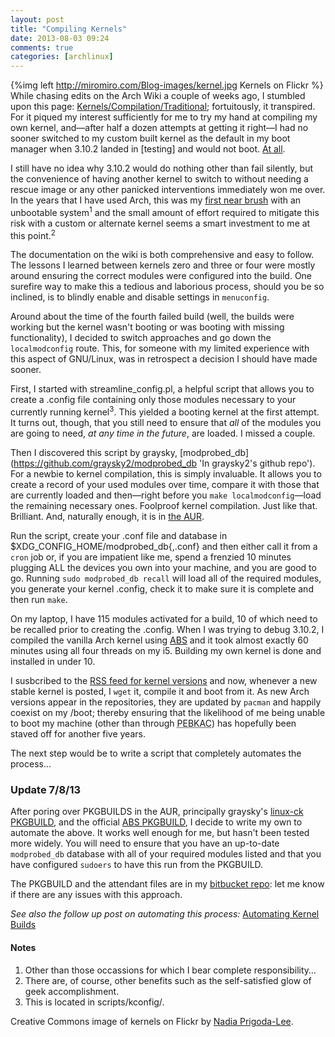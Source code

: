 ```yaml
---
layout: post
title: "Compiling Kernels"
date: 2013-08-03 09:24
comments: true
categories: [archlinux]
---
```

{%img left http://miromiro.com/Blog-images/kernel.jpg Kernels on Flickr %}
While chasing edits on the Arch Wiki a couple of weeks ago, I stumbled upon 
this page: 
[Kernels/Compilation/Traditional](https://wiki.archlinux.org/index.php/Kernels/Compilation/Traditional 'What it says on the tin…');
fortuitously, it transpired. For it piqued my interest sufficiently for me to
try my hand at compiling my own kernel, and—after half a dozen attempts at
getting it right—I had no sooner switched to my custom built kernel as the
default in my boot manager when 3.10.2 landed in [testing] and would not boot.
[At all](https://bbs.archlinux.org/viewtopic.php?id=167090 'Forum thread').

I still have no idea why 3.10.2 would do nothing other than fail silently, but
the convenience of having another kernel to switch to without needing a rescue
image or any other panicked interventions immediately won me over. In the years
that I have used Arch, this was my 
[first near brush](http://jasonwryan.com/blog/2012/07/19/breakage/ 'Post on the Myth of Breakage') 
with an unbootable system<sup>1</sup> and the small amount of effort required to
mitigate this risk with a custom or alternate kernel seems a smart investment to
me at this point.<sup>2</sup>

The documentation on the wiki is both comprehensive and easy to follow. The
lessons I learned between kernels zero and three or four were mostly around
ensuring the correct modules were configured into the build. One surefire way to
make this a tedious and laborious process, should you be so inclined, is to
blindly enable and disable settings in `menuconfig`.

Around about the time of the fourth failed build (well, the builds were working
but the kernel wasn't booting or was booting with missing functionality), I
decided to switch approaches and go down the `localmodconfig` route. This, for
someone with my limited experience with this aspect of GNU/Linux, was in
retrospect a decision I should have made sooner. 

First, I started with <span class="file">streamline_config.pl</span>, a helpful
script that allows you to create a <span class="file">.config</span> file 
containing only those modules necessary to your currently running
kernel<sup>3</sup>. This yielded a booting kernel at the first attempt. It turns
out, though, that you still need to ensure that *all* of the modules you are
going to need, *at any time in the future*, are loaded. I missed a couple.

Then I discovered this script by graysky,
[modprobed_db](https://github.com/graysky2/modprobed_db 'In graysky2's github repo').
For a newbie to kernel compilation, this is simply invaluable. It allows you to
create a record of your used modules over time, compare it with those that are
currently loaded and then—right before you `make localmodconfig`—load the
remaining necessary ones. Foolproof kernel compilation. Just like that.
Brilliant. And, naturally enough, it is in
[the AUR](https://aur.archlinux.org/packages/modprobed_db/ 'AUR package').

Run the script, create your <span class="file">.conf</span> file and database in 
<span class="file">$XDG_CONFIG_HOME/modprobed_db{,.conf}</span> and then either
call it from a `cron` job or, if you are impatient like me, spend a frenzied 10
minutes plugging ALL the devices you own into your machine, and you are good to
go. Running `sudo modprobed_db recall` will load all of the required modules,
you generate your kernel <span class="file">.config</span>, check it to make
sure it is complete and then run `make`.

On my laptop, I have 115 modules activated for a build, 10 of which need to be
recalled prior to creating the <span class="file">.config</span>. When I was
trying to debug 3.10.2, I compiled the vanilla Arch kernel using 
[ABS](https://wiki.archlinux.org/index.php/Abs 'Wiki page on Arch Build System')
and it took almost exactly 60 minutes using all four threads on my i5. Building 
my own kernel is done and installed in under 10.

I susbcribed to the [RSS feed for kernel versions](https://www.kernel.org/feeds/kdist.xml 'Kernel updates') 
and now, whenever a new stable kernel is posted, I `wget` it, compile it and
boot from it. As new Arch versions appear in the repositories, they are updated
by `pacman` and happily coexist on my <span class="file">/boot</span>; thereby
ensuring that the likelihood of me being unable to boot my machine (other than
through 
<acronym title="Problem Exists Between Keyboard And Chair">PEBKAC</acronym>)
has hopefully been staved off for another five years.

The next step would be to write a script that completely automates the process…

### Update 7/8/13
After poring over PKGBUILDS in the AUR, principally graysky's
[linux-ck PKGBUILD](https://aur.archlinux.org/packages/linux-ck/ 'Arch User Repository'),
and the official 
[ABS PKGBUILD](https://projects.archlinux.org/svntogit/packages.git/tree/trunk?h=packages/linux 'Arch SVN Package Repo'),
I decide to write my own to automate the above. It works well enough for me, but
hasn't been tested more widely. You will need to ensure that you have an
up-to-date `modprobed_db` database with all of your required modules listed and 
that you have configured `sudoers` to have this run from the PKGBUILD.

The PKGBUILD and the attendant files are in my
[bitbucket repo](https://bitbucket.org/jasonwryan/shiv/src/tip/Build/linux-jwr 'PKGBUILD and related files'):
let me know if there are any issues with this approach.

*See also the follow up post on automating this process:* [Automating Kernel Builds](http://jasonwryan.com/blog/2013/08/24/automating-kernels/ 'Newer post')

#### Notes
1. Other than those occassions for which I bear complete responsibility…
2. There are, of course, other benefits such as the self-satisfied glow of geek
   accomplishment.
3. This is located in <span class="file">scripts/kconfig/</span>.

Creative Commons image of kernels on Flickr by 
[Nadia Prigoda-Lee](http://www.flickr.com/photos/the_girl/56432091).

